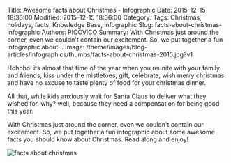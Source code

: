 Title: Awesome facts about Christmas - Infographic
Date: 2015-12-15 18:36:00
Modified: 2015-12-15 18:36:00
Category: 
Tags: Christmas, holidays, facts, Knowledge Base, infographic
Slug: facts-about-christmas-infographic
Authors: PICOVICO
Summary: With Christmas just around the corner, even we couldn&#39;t contain our excitement. So, we put together a fun infographic about...
Image: /theme/images/blog-articles/infographics/thumbs/facts-about-christmas-2015.jpg?v1

Hohoho! its almost that time of the year when you reunite with your family and friends, kiss under the mistletoes, gift, celebrate, wish merry christmas and have no excuse to taste plenty of food for your christmas dinner. 

All that, while kids anxiously wait for Santa Claus to deliver what they wished for. why? well, because they need a compensation for being good this year. 

With Christmas just around the corner, even we couldn&#39;t contain our excitement. So, we put together a fun infographic about some awesome facts you should know about Christmas.
Read along and enjoy!  

![facts about christmas](/theme/images/blog-articles/infographics/facts-about-christmas-2015.jpg?v1)
